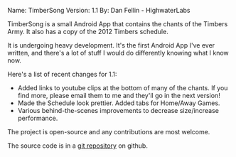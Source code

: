 Name: TimberSong
Version: 1.1
By: Dan Fellin - HighwaterLabs

TimberSong is a small Android App that contains the chants of the Timbers Army. It also has a copy of the 2012 Timbers schedule.

It is undergoing heavy development. It's the first Android App I've ever written, and there's a lot of stuff I would do differently knowing what I know now.

Here's a list of recent changes for 1.1:

+ Added links to youtube clips at the bottom of many of the chants. If you find more, please email them to me and they'll go in the next version!
+ Made the Schedule look prettier. Added tabs for Home/Away Games.
+ Various behind-the-scenes improvements to decrease size/increase performance.

The project is open-source and any contributions are most welcome.

The source code is in a [git repository](http://www.github.com/eupharis/timbersong) on github.
